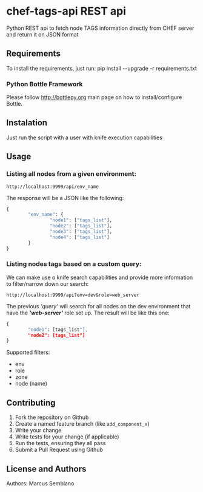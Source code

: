 chef-tags-api REST api
======================

Python REST api to fetch node TAGS information directly from CHEF server and return it on JSON format

Requirements
------------

To install the requirements, just run: pip install --upgrade -r requirements.txt

### Python Bottle Framework

Please follow http://bottlepy.org main page on how to install/configure Bottle.

Instalation
-----------

Just run the script with a user with knife execution capabilities

Usage
-----

### Listing all nodes from a given environment:

``` 
http://localhost:9999/api/env_name
```

The response will be a JSON like the following:

``` Python
{
        "env_name": {
                "node1": ["tags_list"],
                "node2": ["tags_list"],
                "node3": ["tags_list"],
                "node4": ["tags_list"]          
        }
}
```

### Listing nodes tags based on a custom query:

We can make use o knife search capabilities and provide more information to filter/narrow down our search:

```
http://localhost:9999/api?env=dev&role=web_server
```

The previous _'query'_ will search for all nodes on the dev environment that have the _**'web-server'**_ role set up. The result will be like this one:

``` Python
{
        "node1": [tags_list"],
        "node2": [tags_list"]
}
```

Supported filters:

* env
* role
* zone
* node (name)

Contributing
------------

1. Fork the repository on Github
2. Create a named feature branch (like `add_component_x`)
3. Write your change
4. Write tests for your change (if applicable)
5. Run the tests, ensuring they all pass
6. Submit a Pull Request using Github

License and Authors
-------------------

Authors: Marcus Semblano 
